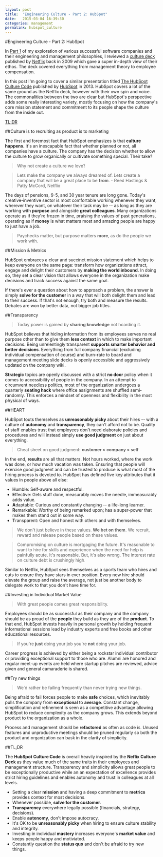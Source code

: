 ```yaml
---
layout: post
title:  "Engineering Culture - Part 2: HubSpot"
date:   2015-03-04 16:39:30
categories: management
permalink: hubspot_culture
---
```


#Engineering Culture - Part 2: HubSpot

In [Part 1][part_1] of my exploration of various successful software companies and their engineering and management philosophies, I reviewed a [culture deck][netflix_deck] published by [Netflix][netflix_corp] back in 2009 which gave a super in-depth view of their ethos. The deck covered everything from management theory to employee compensation. 

In this post I'm going to cover a similar presentation titled [The HubSpot Culture Code][hubspot_deck] published by [HubSpot][hubspot_corp] in 2013. HubSpot covers a lot of the same ground as the Netflix deck, however with their own spin and voice. The commonalities between the two are clear but HubSpot's perspective adds some really interesting variety, mostly focusing on how the company's core mission statement and commitment to its people shape the culture from the inside out.

<a href="#tldr">TL;DR</a>

##Culture is to recruiting as product is to marketing

The first and foremost fact that HubSpot emphasizes is that **culture happens**. It's an inescapable fact that whether planned or not, all companies have a culture. The company has the decision whether to allow the culture to grow organically or cultivate something special. Their take? 

> Why not create a culture we love?

> Lets make the company we always dreamed of. Lets create a company that will be a great place to be **from**. - Reed Hastings & Patty McCord, Netflix

The days of pensions, 9-5, and 30 year tenure are long gone. Today's creative-inventive sector is most comfortable working whenever they want, wherever they want, on whatever their task may be -- as long as they are working with **purpose** and alongside **great colleagues**. Many organizations operate as if they're frozen in time, praising the values of past generations, operating as if **money** is what matters most and amazing people are happy to just have a job.  

> Paychecks matter, but purpose matters **more**, as do the people we work with.

##Mission & Metrics

HubSpot embraces a clear and succinct mission statement which helps to keep everyone on the same page: transform how organizations attract, engage and delight their customers by **making the world inbound**. In doing so, they set a clear vision that allows everyone in the organization make decisions and track success against the same goal. 

If there's ever a question about how to approach a problem, the answer is simply **solve for the customer** in a way that will both delight them and lead to their success. If that's not enough, try both and measure the results. Debates are won by better data, not bigger job titles. 

##Transparency

> Today power is gained by **sharing knowledge** not hoarding it.

HubSpot believes that hiding information from its employees serves no real purpose other than to give them **less context** in which to make important decisions. Being unrelentingly transparent **supports smarter behavior and better decisions**. Everything from full company financial (excluding individual compensation of course) and burn-rate to board and management meeting slide decks is openly accessible and aggressively updated on the company wiki. 

**Strategic** topics are openly discussed with a strict **no door** policy when it comes to accessibility of people in the company. In an attempt to circumvent needless politics, most of the organization undergoes a quarterly **seating hack** where office assignments are shuffled semi-randomly. This enforces a mindset of openness and flexibility in the most physical of ways.

##HEART

HubSpot touts themselves as **unreasonably picky** about their hires -- with a culture of **autonomy** and **transparency**, they can't afford not to be. Quality of staff enables trust that employees don't need elaborate policies and procedures and will instead simply **use good judgment** on just about everything. 

> Cheat sheet on good judgment: **customer > company > self**

In the end, **results** are all that matters. Not hours worked, where the work was done, or how much vacation was taken. Ensuring that people will exercise good judgment and can be trusted to produce is what most of the hiring process is devoted to. HubSpot has defined five key attributes that it values in people above all else: 

- **H**umble: Self-aware and respectful.
- **E**ffective: Gets stuff done, measurably moves the needle, immeasurably adds value.
- **A**daptable: Curious and constantly changing -- a life-long learner.
- **R**emarkable: Worthy of being remarked upon; has a super-power that makes them stand out in some way.
- **T**ransparent: Open and honest with others and with themselves.

> We don't just believe in these values. **We bet on them.** We recruit, reward and release people based on these values.

> Compromising on culture is mortgaging the future. It's reasonable to want to hire for skills and experience when the need for help is painfully acute. It's reasonable. But, it's also wrong. The interest rate on culture debt is crushingly high.

Similar to Netflix, HubSpot sees themselves as a sports team who hires and cuts to ensure they have stars in ever position. Every new hire should elevate the group and raise the average, not just be another body to delegate work to that you don't have time for.

##Investing in Individual Market Value

> With great people comes great responsibility.

Employees should be as successful as their company and the company should be as proud of the **people** they build as they are of the **product**. To that end, HubSpot invests heavily in personal growth by holding frequent informational sessions lead by industry experts and free books and other educational resources. 

> If you're **just** doing your job you're **not** doing your job. 

Career progress is achieved by either being a rockstar individual contributor or providing exceptional support to those who are. Alumni are honored and regular meet-up events are held where startup pitches are reviewed, advice given and general camaraderie is shared.

##Try new things

> We'd rather be failing frequently than never trying new things. 

Being afraid to fail forces people to make **safe** choices, which inevitably pulls the company from **exceptional** to **average**. Constant change, simplification and refinement is seen as a competitive advantage allowing HubSpot to reduce complexity as the company grows. This extends beyond product to the organization as a whole.
 
Process and management should be **refactored** as often as code is. Unused features and unproductive meetings should be pruned regularly so both the product and organization can bask in the clarity of simplicity. 

<a id="tldr" href=""></a>

##TL;DR 

The **HubSpot Culture Code** is overall heavily inspired by the **Neflix Culture Deck** as they value much of the same traits in their employees and management structure. Transparency and simplicity allows great people to be exceptionally productive while an an expectation of excellence provides strict hiring guidelines and enables autonomy and trust in colleagues at all levels.

- Setting a clear **mission** and having a deep commitment to **metrics** provides context for most decisions.
- Whenever possible, **solve for the customer**.
- **Transparency** everywhere legally possible (financials, strategy, decisions).
- Enable **autonomy**, don't impose autocracy.
- It's OK to be **unreasonably picky** when hiring to ensure culture stability and integrity.
- Investing in individual **mastery** increases everyone's **market value** and keeps people happy and motiviated.
- Constantly question the **status quo** and don't be afraid to try new things. 


[part_1]:			/netflix_culture
[hubspot_corp]:		http://www.hubspot.com/
[hubspot_deck]:		http://www.slideshare.net/HubSpot/the-hubspot-culture-code-creating-a-company-we-love
[netflix_corp]:		http://www.netflix.com/
[netflix_deck]:		http://www.slideshare.net/reed2001/culture-1798664